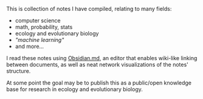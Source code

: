 This is collection of notes I have compiled, relating to many fields:
- computer science
- math, probability, stats
- ecology and evolutionary biology
- _"machine learning"_
- and more...

I read these notes using [Obsidian.md](), an editor that enables wiki-like linking between documents, as well as neat network visualizations of the notes' structure. 


At some point the goal may be to publish this as a public/open knowledge base for research in ecology and evolutionary biology. 